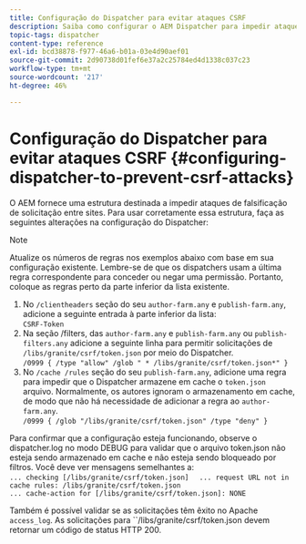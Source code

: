 ```yaml
---
title: Configuração do Dispatcher para evitar ataques CSRF
description: Saiba como configurar o AEM Dispatcher para impedir ataques de falsificações de solicitações entre sites.
topic-tags: dispatcher
content-type: reference
exl-id: bcd38878-f977-46a6-b01a-03e4d90aef01
source-git-commit: 2d90738d01fef6e37a2c25784ed4d1338c037c23
workflow-type: tm+mt
source-wordcount: '217'
ht-degree: 46%

---
```


# Configuração do Dispatcher para evitar ataques CSRF {#configuring-dispatcher-to-prevent-csrf-attacks}

O AEM fornece uma estrutura destinada a impedir ataques de falsificação de solicitação entre sites. Para usar corretamente essa estrutura, faça as seguintes alterações na configuração do Dispatcher:

>[!NOTE]
>
>Atualize os números de regras nos exemplos abaixo com base em sua configuração existente. Lembre-se de que os dispatchers usam a última regra correspondente para conceder ou negar uma permissão. Portanto, coloque as regras perto da parte inferior da lista existente.

1. No `/clientheaders` seção do seu `author-farm.any` e `publish-farm.any`, adicione a seguinte entrada à parte inferior da lista:\
   `CSRF-Token`
1. Na seção /filters, das `author-farm.any` e `publish-farm.any` ou `publish-filters.any` adicione a seguinte linha para permitir solicitações de `/libs/granite/csrf/token.json` por meio do Dispatcher.\
   `/0999 { /type "allow" /glob " * /libs/granite/csrf/token.json*" }`
1. No `/cache /rules` seção do seu `publish-farm.any`, adicione uma regra para impedir que o Dispatcher armazene em cache o `token.json` arquivo. Normalmente, os autores ignoram o armazenamento em cache, de modo que não há necessidade de adicionar a regra ao `author-farm.any`.\
   `/0999 { /glob "/libs/granite/csrf/token.json" /type "deny" }`

Para confirmar que a configuração esteja funcionando, observe o dispatcher.log no modo DEBUG para validar que o arquivo token.json não esteja sendo armazenado em cache e não esteja sendo bloqueado por filtros. Você deve ver mensagens semelhantes a:\
`... checking [/libs/granite/csrf/token.json]  `
`... request URL not in cache rules: /libs/granite/csrf/token.json`\
`... cache-action for [/libs/granite/csrf/token.json]: NONE`

Também é possível validar se as solicitações têm êxito no Apache `access_log`. As solicitações para ``/libs/granite/csrf/token.json devem retornar um código de status HTTP 200.
